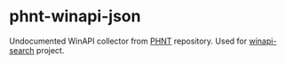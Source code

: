 # phnt-winapi-json
Undocumented WinAPI collector from [PHNT](https://github.com/winsiderss/phnt) repository. Used for [winapi-search](https://github.com/krystianbajno/winapi-search) project.